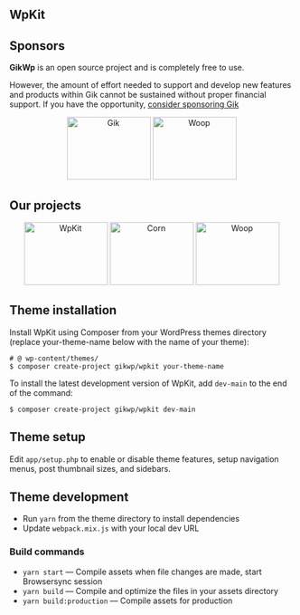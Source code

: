## WpKit

## Sponsors

**GikWp** is an open source project and is completely free to use.

However, the amount of effort needed to support and develop new features and products within Gik cannot be sustained
without proper financial support. If you have the
opportunity, [consider sponsoring Gik](https://github.com/sponsors/gikwp)

<div align="center">
<a href="https://gikwp.com/"><img src="https://gikwp.com/cdn/gk-logo.svg" width="148" height="111" alt="Gik" /></a>
<a href="https://wordpress.com/"><img src="https://gikwp.com/cdn/wp-logo.svg" width="148" height="111" alt="Woop" /></a>
</div>

## Our projects

<div align="center">
<a href="https://github.com/gikwp/wpkit"><img src="https://gikwp.com/cdn/wk-logo.svg" width="148" height="111" alt="WpKit" /></a>
<a href="https://github.com/gikwp/corn"><img src="https://gikwp.com/cdn/cn-logo.svg" width="148" height="111" alt="Corn" /></a>
<a href="#"><img src="https://gikwp.com/cdn/wo-logo.svg" width="148" height="111" alt="Woop" /></a>
</div>

## Theme installation

Install WpKit using Composer from your WordPress themes directory (replace your-theme-name below with the name of your
theme):

``` 
# @ wp-content/themes/
$ composer create-project gikwp/wpkit your-theme-name
```

To install the latest development version of WpKit, add ``dev-main`` to the end of the command:

``` 
$ composer create-project gikwp/wpkit dev-main
```

## Theme setup

Edit ```app/setup.php``` to enable or disable theme features, setup navigation menus, post thumbnail sizes, and
sidebars.

## Theme development

* Run ```yarn``` from the theme directory to install dependencies
* Update ```webpack.mix.js``` with your local dev URL

### Build commands

* ``yarn start`` — Compile assets when file changes are made, start Browsersync session
* ``yarn build`` — Compile and optimize the files in your assets directory
* ``yarn build:production`` — Compile assets for production
